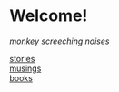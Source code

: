 # Welcome!
*monkey screeching noises*
  
[stories](/stories.md)  
[musings](/musings.md)  
[books](/books.md)  

<!-- https://www.markdownguide.org/cheat-sheet/ -->